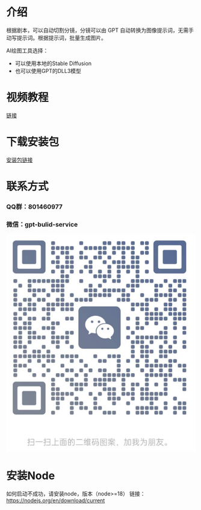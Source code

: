 # 介绍
根据剧本，可以自动切割分镜，分镜可以由 GPT 自动转换为图像提示词，无需手动写提示词。根据提示词，批量生成图片。

AI绘图工具选择：
- 可以使用本地的Stable Diffusion
- 也可以使用GPT的DLL3模型

# 视频教程
[链接](https://www.bilibili.com/video/BV1yi4y1H7YK/)

# 下载安装包
[安装包链接](https://github.com/baymax-collab/aitool/releases)
# 联系方式
### QQ群：801460977
### 微信：gpt-bulid-service
![qrcode](qrcood.png)

# 安装Node
如何启动不成功，请安装node，版本（node>=18）
链接：https://nodejs.org/en/download/current

